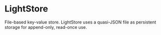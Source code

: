 LightStore
==========

File-based key-value store. LightStore uses a quasi-JSON file as persistent storage for append-only, read-once use.
